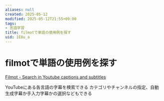 ```yaml
---
aliases: null
created: 2025-05-12
modified: 2025-05-12T21:55+09:00
tags:
- 言語学習
title: filmotで単語の使用例を探す
uid: 1E8u_a
---
```


# filmotで単語の使用例を探す

[Filmot - Search in Youtube captions and subtitles](https://filmot.com/)

YouTubeにある各言語の字幕を検索できる
カテゴリやチャンネルの指定、自動生成字幕か手入力字幕かの選択などもできる
